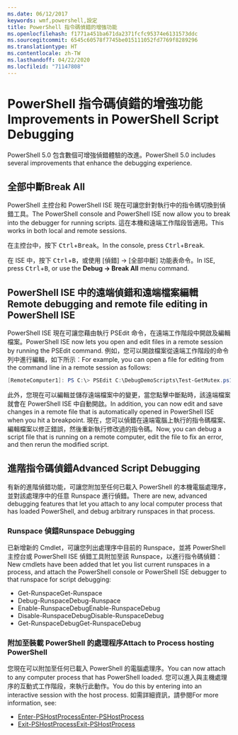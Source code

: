 ```yaml
---
ms.date: 06/12/2017
keywords: wmf,powershell,設定
title: PowerShell 指令碼偵錯的增強功能
ms.openlocfilehash: f1771a451ba671da2371fcfc95374e6131573ddc
ms.sourcegitcommit: 6545c60578f7745be015111052fd7769f8289296
ms.translationtype: HT
ms.contentlocale: zh-TW
ms.lasthandoff: 04/22/2020
ms.locfileid: "71147808"
---
```

# <a name="improvements-in-powershell-script-debugging"></a><span data-ttu-id="3f005-103">PowerShell 指令碼偵錯的增強功能</span><span class="sxs-lookup"><span data-stu-id="3f005-103">Improvements in PowerShell Script Debugging</span></span>

<span data-ttu-id="3f005-104">PowerShell 5.0 包含數個可增強偵錯體驗的改進。</span><span class="sxs-lookup"><span data-stu-id="3f005-104">PowerShell 5.0 includes several improvements that enhance the debugging experience.</span></span>

## <a name="break-all"></a><span data-ttu-id="3f005-105">全部中斷</span><span class="sxs-lookup"><span data-stu-id="3f005-105">Break All</span></span>

<span data-ttu-id="3f005-106">PowerShell 主控台和 PowerShell ISE 現在可讓您針對執行中的指令碼切換到偵錯工具。</span><span class="sxs-lookup"><span data-stu-id="3f005-106">The PowerShell console and PowerShell ISE now allow you to break into the debugger for running scripts.</span></span> <span data-ttu-id="3f005-107">這在本機和遠端工作階段皆適用。</span><span class="sxs-lookup"><span data-stu-id="3f005-107">This works in both local and remote sessions.</span></span>

<span data-ttu-id="3f005-108">在主控台中，按下 <kbd>Ctrl</kbd>+<kbd>Break</kbd>。</span><span class="sxs-lookup"><span data-stu-id="3f005-108">In the console, press <kbd>Ctrl</kbd>+<kbd>Break</kbd>.</span></span>

<span data-ttu-id="3f005-109">在 ISE 中，按下 <kbd>Ctrl</kbd>+<kbd>B</kbd>，或使用 [偵錯] -> [全部中斷]  功能表命令。</span><span class="sxs-lookup"><span data-stu-id="3f005-109">In ISE, press <kbd>Ctrl</kbd>+<kbd>B</kbd>, or use the **Debug -> Break All** menu command.</span></span>

## <a name="remote-debugging-and-remote-file-editing-in-powershell-ise"></a><span data-ttu-id="3f005-110">PowerShell ISE 中的遠端偵錯和遠端檔案編輯</span><span class="sxs-lookup"><span data-stu-id="3f005-110">Remote debugging and remote file editing in PowerShell ISE</span></span>

<span data-ttu-id="3f005-111">PowerShell ISE 現在可讓您藉由執行 PSEdit 命令，在遠端工作階段中開啟及編輯檔案。</span><span class="sxs-lookup"><span data-stu-id="3f005-111">PowerShell ISE now lets you open and edit files in a remote session by running the PSEdit command.</span></span>
<span data-ttu-id="3f005-112">例如，您可以開啟檔案從遠端工作階段的命令列中進行編輯，如下所示︰</span><span class="sxs-lookup"><span data-stu-id="3f005-112">For example, you can open a file for editing from the command line in a remote session as follows:</span></span>

```powershell
[RemoteComputer1]: PS C:\> PSEdit C:\DebugDemoScripts\Test-GetMutex.ps1
```

<span data-ttu-id="3f005-113">此外，您現在可以編輯並儲存遠端檔案中的變更，當您點擊中斷點時，該遠端檔案就會在 PowerShell ISE 中自動開啟。</span><span class="sxs-lookup"><span data-stu-id="3f005-113">In addition, you can now edit and save changes in a remote file that is automatically opened in PowerShell ISE when you hit a breakpoint.</span></span> <span data-ttu-id="3f005-114">現在，您可以偵錯在遠端電腦上執行的指令碼檔案、編輯檔案以修正錯誤，然後重新執行修改過的指令碼。</span><span class="sxs-lookup"><span data-stu-id="3f005-114">Now, you can debug a script file that is running on a remote computer, edit the file to fix an error, and then rerun the modified script.</span></span>

## <a name="advanced-script-debugging"></a><span data-ttu-id="3f005-115">進階指令碼偵錯</span><span class="sxs-lookup"><span data-stu-id="3f005-115">Advanced Script Debugging</span></span>

<span data-ttu-id="3f005-116">有新的進階偵錯功能，可讓您附加至任何已載入 PowerShell 的本機電腦處理序，並對該處理序中的任意 Runspace 進行偵錯。</span><span class="sxs-lookup"><span data-stu-id="3f005-116">There are new, advanced debugging features that let you attach to any local computer process that has loaded PowerShell, and debug arbitrary runspaces in that process.</span></span>

### <a name="runspace-debugging"></a><span data-ttu-id="3f005-117">Runspace 偵錯</span><span class="sxs-lookup"><span data-stu-id="3f005-117">Runspace Debugging</span></span>

<span data-ttu-id="3f005-118">已新增新的 Cmdlet，可讓您列出處理序中目前的 Runspace，並將 PowerShell 主控台或 PowerShell ISE 偵錯工具附加至該 Runspace，以進行指令碼偵錯：</span><span class="sxs-lookup"><span data-stu-id="3f005-118">New cmdlets have been added that let you list current runspaces in a process, and attach the PowerShell console or PowerShell ISE debugger to that runspace for script debugging:</span></span>

- <span data-ttu-id="3f005-119">Get-Runspace</span><span class="sxs-lookup"><span data-stu-id="3f005-119">Get-Runspace</span></span>
- <span data-ttu-id="3f005-120">Debug-Runspace</span><span class="sxs-lookup"><span data-stu-id="3f005-120">Debug-Runspace</span></span>
- <span data-ttu-id="3f005-121">Enable-RunspaceDebug</span><span class="sxs-lookup"><span data-stu-id="3f005-121">Enable-RunspaceDebug</span></span>
- <span data-ttu-id="3f005-122">Disable-RunspaceDebug</span><span class="sxs-lookup"><span data-stu-id="3f005-122">Disable-RunspaceDebug</span></span>
- <span data-ttu-id="3f005-123">Get-RunspaceDebug</span><span class="sxs-lookup"><span data-stu-id="3f005-123">Get-RunspaceDebug</span></span>

### <a name="attach-to-process-hosting-powershell"></a><span data-ttu-id="3f005-124">附加至裝載 PowerShell 的處理程序</span><span class="sxs-lookup"><span data-stu-id="3f005-124">Attach to Process hosting PowerShell</span></span>

<span data-ttu-id="3f005-125">您現在可以附加至任何已載入 PowerShell 的電腦處理序。</span><span class="sxs-lookup"><span data-stu-id="3f005-125">You can now attach to any computer process that has PowerShell loaded.</span></span> <span data-ttu-id="3f005-126">您可以進入與主機處理序的互動式工作階段，來執行此動作。</span><span class="sxs-lookup"><span data-stu-id="3f005-126">You do this by entering into an interactive session with the host process.</span></span> <span data-ttu-id="3f005-127">如需詳細資訊，請參閱</span><span class="sxs-lookup"><span data-stu-id="3f005-127">For more information, see:</span></span>

- [<span data-ttu-id="3f005-128">Enter-PSHostProcess</span><span class="sxs-lookup"><span data-stu-id="3f005-128">Enter-PSHostProcess</span></span>](/powershell/module/Microsoft.PowerShell.Core/Enter-PSHostProcess)
- [<span data-ttu-id="3f005-129">Exit-PSHostProcess</span><span class="sxs-lookup"><span data-stu-id="3f005-129">Exit-PSHostProcess</span></span>](/powershell/module/Microsoft.PowerShell.Core/Exit-PSHostProcess)
